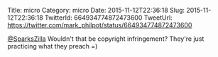 Title: micro
Category: micro
Date: 2015-11-12T22:36:18
Slug: 2015-11-12T22:36:18
TwitterId: 664934774872473600
TweetUrl: https://twitter.com/mark_philpot/status/664934774872473600

[@SparksZilla](https://twitter.com/SparksZilla) Wouldn't that be copyright infringement? They're just practicing what they preach =)